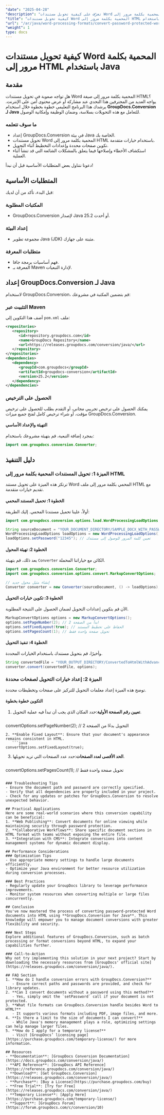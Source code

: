 ```yaml
---
"date": "2025-04-28"
"description": "تعرّف على كيفية تحويل مستندات Word المحمية بكلمة مرور إلى HTML باستخدام GroupDocs.Conversion لجافا مع هذا الدليل الشامل. حسّن النشر على الويب وسير العمل التعاوني."
"title": "كيفية تحويل مستندات Word المحمية بكلمة مرور إلى HTML باستخدام Java (دليل خطوة بخطوة)"
"url": "/ar/java/word-processing-formats/convert-password-protected-word-to-html-java/"
"weight": 1
type: docs
---
```

# كيفية تحويل مستندات Word المحمية بكلمة مرور إلى HTML باستخدام Java

## مقدمة

هل تواجه صعوبة في تحويل مستندات Word المحمية بكلمة مرور إلى صيغة HTML؟ يواجه العديد من المحترفين هذا التحدي عند مشاركة أو عرض محتوى آمن على الإنترنت. يرشدك هذا البرنامج التعليمي خطوة بخطوة خلال استخدام **GroupDocs.Conversion لـ Java** للتعامل مع هذه التحويلات بسلاسة، وضمان الوظيفة وإمكانية الوصول.

### ما سوف تتعلمه
- إعداد GroupDocs.Conversion في بيئة Java الخاصة بك.
- تحويل مستندات Word المحمية بكلمة مرور إلى HTML باستخدام خيارات متقدمة.
- تكوين صفحات محددة وإعدادات التخطيط أثناء التحويل.
- استكشاف الأخطاء وإصلاحها فيما يتعلق بالمشكلات الشائعة التي قد تنشأ أثناء العملية.

دعونا نتناول بعض المتطلبات الأساسية قبل أن نبدأ!

## المتطلبات الأساسية

قبل البدء، تأكد من أن لديك:

### المكتبات المطلوبة
- GroupDocs.Conversion لإصدار Java 25.2 أو أحدث.

### إعداد البيئة
- مجموعة تطوير Java (JDK) مثبتة على جهازك.

### متطلبات المعرفة
- فهم أساسيات برمجة جافا.
- المعرفة بـ Maven لإدارة التبعيات.

## إعداد GroupDocs.Conversion لـ Java

لاستخدام GroupDocs.Conversion، قم بتضمين المكتبة في مشروعك:

### التثبيت عبر Maven

أضف هذا التكوين إلى `pom.xml` ملف:
```xml
<repositories>
   <repository>
      <id>repository.groupdocs.com</id>
      <name>GroupDocs Repository</name>
      <url>https://releases.groupdocs.com/conversion/java/</url>
   </repository>
</repositories>
<dependencies>
   <dependency>
      <groupId>com.groupdocs</groupId>
      <artifactId>groupdocs-conversion</artifactId>
      <version>25.2</version>
   </dependency>
</dependencies>
```

### الحصول على الترخيص
يمكنك الحصول على ترخيص تجريبي مجاني، أو التقدم بطلب للحصول على ترخيص مؤقت، أو شراء ترخيص كامل لفتح جميع ميزات GroupDocs.Conversion.

#### التهيئة والإعداد الأساسي
بمجرد إضافة التبعية، قم بتهيئة مشروعك باستخدام:
```java
import com.groupdocs.conversion.Converter;
```

## دليل التنفيذ

### الميزة 1: تحويل المستندات المحمية بكلمة مرور إلى HTML

ترتكز هذه الميزة على تحويل مستند Word المحمي بكلمة مرور إلى ملف HTML مع تقديم خيارات متقدمة.

#### الخطوة 1: تحميل المستند المحمي
أولاً، علينا تحميل مستندنا المحمي. إليك الطريقة:
```java
import com.groupdocs.conversion.options.load.WordProcessingLoadOptions;

String sourceDocument = "YOUR_DOCUMENT_DIRECTORY/SAMPLE_DOCX_WITH_PASSWORD.docx";
WordProcessingLoadOptions loadOptions = new WordProcessingLoadOptions();
loadOptions.setPassword("12345"); // تعيين كلمة المرور للوصول إلى مستندك
```

#### الخطوة 2: تهيئة المحول
بعد ذلك، قم بتهيئة `Converter` الكائن مع خياراتنا المحملة.
```java
import com.groupdocs.conversion.Converter;
import com.groupdocs.conversion.options.convert.MarkupConvertOptions;

// إنشاء مثيل محول جديد
Converter converter = new Converter(sourceDocument, () -> loadOptions);
```

#### الخطوة 3: تكوين خيارات التحويل
الآن قم بتكوين إعدادات التحويل لضمان الحصول على النتيجة المطلوبة.
```java
MarkupConvertOptions options = new MarkupConvertOptions();
options.setPageNumber(2); // ابدأ من الصفحة 2
options.setFixedLayout(true); // الحفاظ على تخطيط المستند
options.setPagesCount(1); // تحويل صفحة واحدة فقط
```

#### الخطوة 4: تنفيذ التحويل
وأخيرًا، قم بتحويل مستندك باستخدام الخيارات المحددة.
```java
String convertedFile = "YOUR_OUTPUT_DIRECTORY/ConvertedToHtmlWithAdvancedOptions.html";
converter.convert(convertedFile, options);
```

### الميزة 2: إعداد خيارات التحويل لصفحات محددة
توضح هذه الميزة إعداد معلمات التحويل للتركيز على صفحات وتخطيطات محددة.

#### التكوين خطوة بخطوة
1. **تعيين رقم الصفحة الأولية**:حدد المكان الذي يجب أن تبدأ فيه عملية التحويل.
   ```java
convertOptions.setPageNumber(2); // التحويل بدءًا من الصفحة 2
```
2. **Enable Fixed Layout**: Ensure that your document's appearance remains consistent in HTML.
   ```java
convertOptions.setFixedLayout(true);
```
3. **الحد الأقصى لعدد الصفحات**:حدد عدد الصفحات التي تريد تحويلها.
   ```java
convertOptions.setPagesCount(1); // تحويل صفحة واحدة فقط
```

### Troubleshooting Tips
- Ensure the document path and password are correctly specified.
- Verify that all dependencies are properly included in your project.
- Check for any updates or patches for GroupDocs.Conversion to resolve unexpected behavior.

## Practical Applications
Here are some real-world scenarios where this conversion capability can be beneficial:
1. **Web Publishing**: Convert documents for online viewing while maintaining security through password protection.
2. **Collaborative Workflows**: Share specific document sections in HTML format with teams without exposing the entire file.
3. **Integration with CMS**: Integrate conversions into content management systems for dynamic document display.

## Performance Considerations
### Optimization Tips
- Use appropriate memory settings to handle large documents efficiently.
- Optimize your Java environment for better resource utilization during conversion processes.

### Best Practices
- Regularly update your GroupDocs library to leverage performance improvements.
- Monitor system resources when converting multiple or large files concurrently.

## Conclusion
You've now mastered the process of converting password-protected Word documents into HTML using **GroupDocs.Conversion for Java**. This knowledge will empower you to manage document conversions with greater flexibility and security.

### Next Steps
Explore additional features of GroupDocs.Conversion, such as batch processing or format conversions beyond HTML, to expand your capabilities further.

### Call-to-Action
Why not try implementing this solution in your next project? Start by downloading the necessary resources from [GroupDocs' official site](https://releases.groupdocs.com/conversion/java/).

## FAQ Section
1. **How do I handle conversion errors with GroupDocs.Conversion?**
   - Ensure correct paths and passwords are provided, and check for library updates.
2. **Can I convert documents without a password using this method?**
   - Yes, simply omit the `setPassword` call if your document is not protected.
3. **What file formats can GroupDocs.Conversion handle besides Word to HTML?**
   - It supports various formats including PDF, image files, and more.
4. **Is there a limit to the size of documents I can convert?**
   - While Java's memory management plays a role, optimizing settings can help manage larger files.
5. **How do I apply for a temporary license?**
   - Visit [GroupDocs’ licensing page](https://purchase.groupdocs.com/temporary-license/) for more information.

## Resources
- **Documentation**: [GroupDocs Conversion Documentation](https://docs.groupdocs.com/conversion/java/)
- **API Reference**: [GroupDocs API Reference](https://reference.groupdocs.com/conversion/java/)
- **Download**: [Get GroupDocs.Conversion](https://releases.groupdocs.com/conversion/java/)
- **Purchase**: [Buy a License](https://purchase.groupdocs.com/buy)
- **Free Trial**: [Try for Free](https://releases.groupdocs.com/conversion/java/)
- **Temporary License**: [Apply Here](https://purchase.groupdocs.com/temporary-license/)
- **Support**: [GroupDocs Forum](https://forum.groupdocs.com/c/conversion/10)
